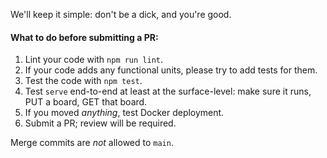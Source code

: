We'll keep it simple: don't be a dick, and you're good.

#### What to do before submitting a PR:
1. Lint your code with `npm run lint`.
2. If your code adds any functional units, please try to add tests for them.
3. Test the code with `npm test`.
4. Test `serve` end-to-end at least at the surface-level: make sure it runs, PUT a board, GET that board.
5. If you moved _anything_, test Docker deployment.
6. Submit a PR; review will be required.

Merge commits are _not_ allowed to `main`.